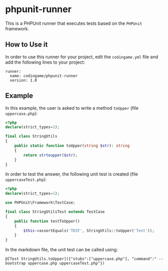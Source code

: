 # phpunit-runner

This is a PHPUnit runner that executes tests based on the `PHPUnit` framework.

## How to Use it

In order to use this runner for your project, edit the `codingame.yml` file and add the following lines to your project:

    runner:
      name: codingame/phpunit-runner
      version: 1.0

## Example

In this example, the user is asked to write a method `toUpper` (file `uppercase.php`):

```php
<?php
declare(strict_types=1);

final class StringUtils
{
    public static function toUpper(string $str): string
    {
        return strtoupper($str);
    }
}
```

In order to test the answer, the following unit test is created (file `uppercaseTest.php`):

```php
<?php
declare(strict_types=1);

use PHPUnit\Framework\TestCase;

final class StringUtilsTest extends TestCase
{
    public function testToUpper()
    {
        $this->assertEquals('TEST', StringUtils::toUpper('Test'));
    }
}

```

In the markdown file, the unit test can be called using:

`@[Test StringUtils.toUpper]({"stubs":["uppercase.php"], "command":" --bootstrap uppercase.php uppercaseTest.php"})`

